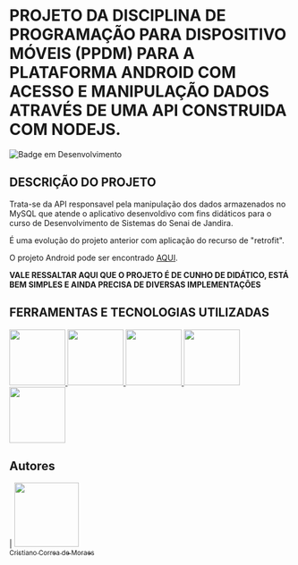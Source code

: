 # PROJETO DA DISCIPLINA DE PROGRAMAÇÃO PARA DISPOSITIVO MÓVEIS (PPDM) PARA A PLATAFORMA ANDROID COM ACESSO E MANIPULAÇÃO DADOS ATRAVÉS DE UMA API CONSTRUIDA COM NODEJS.

![Badge em Desenvolvimento](http://img.shields.io/static/v1?label=STATUS&message=EM%20DESENVOLVIMENTO&color=GREEN&style=for-the-badge)

## DESCRIÇÃO DO PROJETO
<p align="justify">

Trata-se da API responsavel pela manipulação dos dados armazenados no MySQL que atende o aplicativo desenvoldivo com fins didáticos para o curso de Desenvolvimento de Sistemas do Senai de Jandira.

É uma evolução do projeto anterior com aplicação do recurso de "retrofit".

O projeto Android pode ser encontrado <a href="https://github.com/cristianocorreamoraes/ppdm-api-retrofit">AQUI</a>.

<strong>VALE RESSALTAR AQUI QUE O PROJETO É DE CUNHO DE DIDÁTICO, ESTÁ BEM SIMPLES E AINDA PRECISA DE DIVERSAS IMPLEMENTAÇÕES</strong> 
 
</p>

## FERRAMENTAS E TECNOLOGIAS UTILIZADAS

<a href="#">
<img src="https://cdn.jsdelivr.net/gh/devicons/devicon/icons/vscode/vscode-original.svg" width=100/>        
</a>
<a href="#">
<img src="https://cdn.jsdelivr.net/gh/devicons/devicon/icons/nodejs/nodejs-original-wordmark.svg" width=100/>
</a>
<a href="#">
<img src="https://cdn.jsdelivr.net/gh/devicons/devicon/icons/npm/npm-original-wordmark.svg" width=100/>
</a>
<a href="#">
<img src="https://cdn.jsdelivr.net/gh/devicons/devicon/icons/javascript/javascript-original.svg" width=100/>
</a>
<a href="#">
<img src="https://cdn.jsdelivr.net/gh/devicons/devicon/icons/mysql/mysql-original-wordmark.svg" width=100/>
</a>

## Autores

| [<img src="https://avatars.githubusercontent.com/u/94192765?v=4" width=115><br><sub>Cristiano Correa de Moraes</sub>](https://github.com/cristianocorreamoraes)
